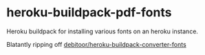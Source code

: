 # heroku-buildpack-pdf-fonts

Heroku buildpack for installing various fonts on an heroku instance.

Blatantly ripping off [debitoor/heroku-buildpack-converter-fonts](https://github.com/debitoor/heroku-buildpack-converter-fonts)
